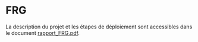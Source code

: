 # FRG

La description du projet et les étapes de déploiement sont accessibles dans le document [rapport_FRG.pdf](rapport_FRG.pdf).
